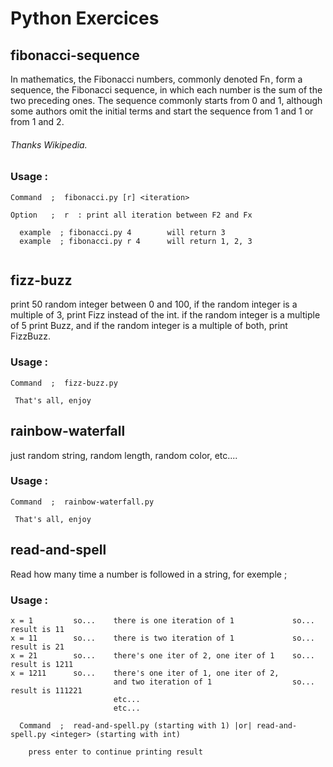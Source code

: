 # Python Exercices


## fibonacci-sequence

In mathematics, the Fibonacci numbers, commonly denoted Fn , form a sequence, the Fibonacci sequence, in which each number is the sum of the two preceding ones. The sequence commonly starts from 0 and 1, although some authors omit the initial terms and start the sequence from 1 and 1 or from 1 and 2.

<h6>Thanks Wikipedia.</h6>

### Usage :
```
Command  ;  fibonacci.py [r] <iteration>

Option   ;  r  : print all iteration between F2 and Fx

  example  ; fibonacci.py 4        will return 3
  example  ; fibonacci.py r 4      will return 1, 2, 3
  

```

## fizz-buzz

print 50 random integer between 0 and 100, if the random integer is a multiple of 3, print Fizz instead of the int. if the random integer is a multiple of 5 print Buzz, and if the random integer is a multiple of both, print FizzBuzz.

### Usage :
```
Command  ;  fizz-buzz.py

 That's all, enjoy
```



## rainbow-waterfall

just random string, random length, random color, etc....


### Usage :
```
Command  ;  rainbow-waterfall.py

 That's all, enjoy
```

## read-and-spell

Read how many time a number is followed in a string, for exemple ; 

### Usage :
```
x = 1         so...    there is one iteration of 1             so...   result is 11
x = 11        so...    there is two iteration of 1             so...   result is 21
x = 21        so...    there's one iter of 2, one iter of 1    so...   result is 1211
x = 1211      so...    there's one iter of 1, one iter of 2,
                       and two iteration of 1                  so...   result is 111221
                       etc...
                       etc...
                       
  Command  ;  read-and-spell.py (starting with 1) |or| read-and-spell.py <integer> (starting with int)
    
    press enter to continue printing result
```
